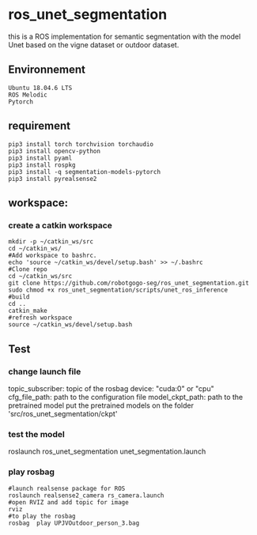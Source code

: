# ros_unet_segmentation
this is a ROS implementation for semantic segmentation with the model Unet based on the vigne dataset or outdoor dataset.
## Environnement
    Ubuntu 18.04.6 LTS
    ROS Melodic
    Pytorch
## requirement
    pip3 install torch torchvision torchaudio
    pip3 install opencv-python
    pip3 install pyaml
    pip3 install rospkg
    pip3 install -q segmentation-models-pytorch 
    pip3 install pyrealsense2
    
## workspace:
  ### create a catkin workspace 
    mkdir -p ~/catkin_ws/src
    cd ~/catkin_ws/
    #Add workspace to bashrc.
    echo 'source ~/catkin_ws/devel/setup.bash' >> ~/.bashrc
    #Clone repo
    cd ~/catkin_ws/src
    git clone https://github.com/robotgogo-seg/ros_unet_segmentation.git
    sudo chmod +x ros_unet_segmentation/scripts/unet_ros_inference
    #build
    cd ..
    catkin_make
    #refresh workspace
    source ~/catkin_ws/devel/setup.bash
## Test
### change launch file 
  topic_subscriber: topic of the rosbag 
  device: "cuda:0" or "cpu"
  cfg_file_path: path to the configuration file
  model_ckpt_path: path to the pretrained model
put the pretrained models on the folder 'src/ros_unet_segmentation/ckpt'
### test the model
  roslaunch ros_unet_segmentation unet_segmentation.launch
### play rosbag
    #launch realsense package for ROS
    roslaunch realsense2_camera rs_camera.launch
    #open RVIZ and add topic for image 
    rviz
    #to play the rosbag
    rosbag  play UPJVOutdoor_person_3.bag
